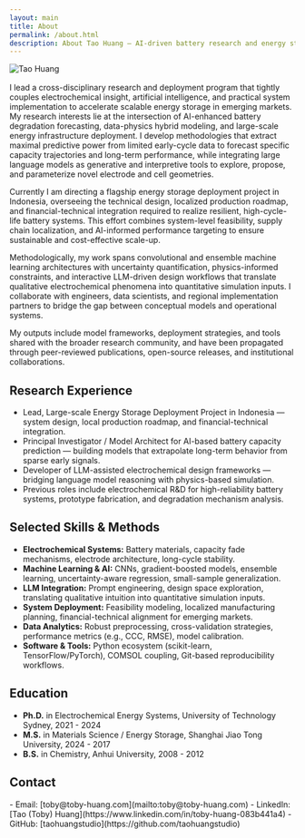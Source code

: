 ```yaml
---
layout: main
title: About
permalink: /about.html
description: About Tao Huang — AI-driven battery research and energy storage.
---
```


<div style="display:flex; justify-content:flex-start; margin-bottom:1rem;">
  <img src="https://toby-huang.com/wp-content/uploads/DSC02915-edited.jpeg" alt="Tao Huang" class="profile-photo-large" />
</div>

I lead a cross-disciplinary research and deployment program that tightly couples electrochemical insight, artificial intelligence, and practical system implementation to accelerate scalable energy storage in emerging markets. My research interests lie at the intersection of AI-enhanced battery degradation forecasting, data-physics hybrid modeling, and large-scale energy infrastructure deployment. I develop methodologies that extract maximal predictive power from limited early-cycle data to forecast specific capacity trajectories and long-term performance, while integrating large language models as generative and interpretive tools to explore, propose, and parameterize novel electrode and cell geometries.

Currently I am directing a flagship energy storage deployment project in Indonesia, overseeing the technical design, localized production roadmap, and financial-technical integration required to realize resilient, high-cycle-life battery systems. This effort combines system-level feasibility, supply chain localization, and AI-informed performance targeting to ensure sustainable and cost-effective scale-up.

Methodologically, my work spans convolutional and ensemble machine learning architectures with uncertainty quantification, physics-informed constraints, and interactive LLM-driven design workflows that translate qualitative electrochemical phenomena into quantitative simulation inputs. I collaborate with engineers, data scientists, and regional implementation partners to bridge the gap between conceptual models and operational systems.

My outputs include model frameworks, deployment strategies, and tools shared with the broader research community, and have been propagated through peer-reviewed publications, open-source releases, and institutional collaborations.

## Research Experience

- Lead, Large-scale Energy Storage Deployment Project in Indonesia — system design, local production roadmap, and financial-technical integration.  
- Principal Investigator / Model Architect for AI-based battery capacity prediction — building models that extrapolate long-term behavior from sparse early signals.  
- Developer of LLM-assisted electrochemical design frameworks — bridging language model reasoning with physics-based simulation.  
- Previous roles include electrochemical R&D for high-reliability battery systems, prototype fabrication, and degradation mechanism analysis.

## Selected Skills & Methods

- **Electrochemical Systems:** Battery materials, capacity fade mechanisms, electrode architecture, long-cycle stability.  
- **Machine Learning & AI:** CNNs, gradient-boosted models, ensemble learning, uncertainty-aware regression, small-sample generalization.  
- **LLM Integration:** Prompt engineering, design space exploration, translating qualitative intuition into quantitative simulation inputs.  
- **System Deployment:** Feasibility modeling, localized manufacturing planning, financial-technical alignment for emerging markets.  
- **Data Analytics:** Robust preprocessing, cross-validation strategies, performance metrics (e.g., CCC, RMSE), model calibration.  
- **Software & Tools:** Python ecosystem (scikit-learn, TensorFlow/PyTorch), COMSOL coupling, Git-based reproducibility workflows.

## Education

- **Ph.D.** in Electrochemical Energy Systems, University of Technology Sydney, 2021 - 2024 
- **M.S.** in Materials Science / Energy Storage, Shanghai Jiao Tong University, 2024 - 2017
- **B.S.** in Chemistry, Anhui University, 2008 - 2012 

## Contact
<div class="contact-box">
- Email: [toby@toby-huang.com](mailto:toby@toby-huang.com)  
- LinkedIn: [Tao (Toby) Huang](https://www.linkedin.com/in/toby-huang-083b441a4)  
- GitHub: [taohuangstudio](https://github.com/taohuangstudio)
</div>
